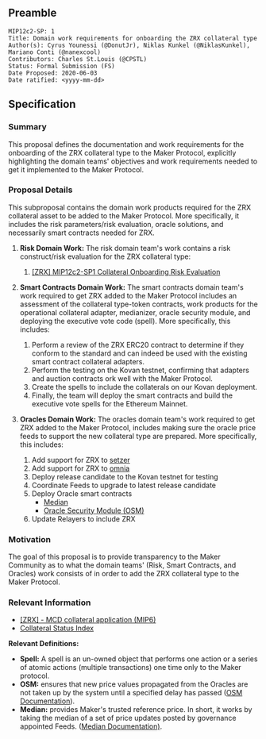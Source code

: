 ## Preamble

```
MIP12c2-SP: 1
Title: Domain work requirements for onboarding the ZRX collateral type
Author(s): Cyrus Younessi (@DonutJr), Niklas Kunkel (@NiklasKunkel), Mariano Conti (@nanexcool)
Contributors: Charles St.Louis (@CPSTL)
Status: Formal Submission (FS)
Date Proposed: 2020-06-03
Date ratified: <yyyy-mm-dd>
```

## Specification

### Summary

This proposal defines the documentation and work requirements for the onboarding of the ZRX collateral type to the Maker Protocol, explicitly highlighting the domain teams' objectives and work requirements needed to get it implemented to the Maker Protocol.

### Proposal Details

This subproposal contains the domain work products required for the ZRX collateral asset to be added to the Maker Protocol. More specifically, it includes the risk parameters/risk evaluation, oracle solutions, and necessarily smart contracts needed for ZRX. 

1. **Risk Domain Work:** The risk domain team's work contains a risk construct/risk evaluation for the ZRX collateral type:
    1. [[ZRX] MIP12c2-SP1 Collateral Onboarding Risk Evaluation](https://forum.makerdao.com/t/zrx-mip12c2-sp1-collateral-onboarding-risk-evaluation/2730)

2. **Smart Contracts Domain Work:** The smart contracts domain team's work required to get ZRX added to the Maker Protocol includes an assessment of the collateral type-token contracts[,](https://etherscan.io/token/0xdd974d5c2e2928dea5f71b9825b8b646686bd200) work products for the operational collateral adapter, medianizer, oracle security module, and deploying the executive vote code (spell). More specifically, this includes:

    1. Perform a review of the ZRX ERC20 contract to determine if they conform to the standard and can indeed be used with the existing smart contract collateral adapters.
    2. Perform the testing on the Kovan testnet, confirming that adapters and auction contracts ork well with the Maker Protocol.
    3. Create the spells to include the collaterals on our Kovan deployment. 
    4. Finally, the team will deploy the smart contracts and build the executive vote spells for the Ethereum Mainnet.

3. **Oracles Domain Work:** The oracles domain team's work required to get ZRX added to the Maker Protocol, includes making sure the oracle price feeds to support the new collateral type are prepared. More specifically, this includes:

    1. Add support for ZRX to [setzer](https://github.com/makerdao/setzer)
    2. Add support for ZRX to [omnia](https://github.com/makerdao/oracles-v2)
    3. Deploy release candidate to the Kovan testnet for testing
    4. Coordinate Feeds to upgrade to latest release candidate
    5. Deploy Oracle smart contracts
        - [Median](https://github.com/makerdao/median)
        - [Oracle Security Module (OSM)](https://github.com/makerdao/osm)
    6. Update Relayers to include ZRX

### Motivation

The goal of this proposal is to provide transparency to the Maker Community as to what the domain teams' (Risk, Smart Contracts, and Oracles) work consists of in order to add the ZRX collateral type to the Maker Protocol.

### Relevant Information

- [[ZRX] - MCD collateral application (MIP6)](https://forum.makerdao.com/t/zrx-mcd-collateral-application/2312)
- [Collateral Status Index](https://forum.makerdao.com/t/collateral-status-index/2231)

**Relevant Definitions:**

- **Spell:** A spell is an un-owned object that performs one action or a series of atomic actions (multiple transactions) one time only to the Maker protocol.
- **OSM:** ensures that new price values propagated from the Oracles are not taken up by the system until a specified delay has passed ([OSM Documentation](https://docs.makerdao.com/smart-contract-modules/oracle-module/oracle-security-module-osm-detailed-documentation)).
- **Median:** provides Maker's trusted reference price. In short, it works by taking the median of a set of price updates posted by governance appointed Feeds. ([Median Documentation)](https://docs.makerdao.com/smart-contract-modules/oracle-module/median-detailed-documentation).